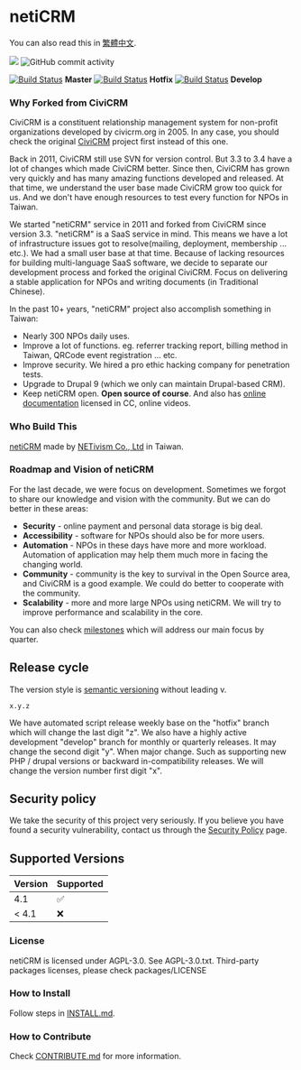 netiCRM 
==============

You can also read this in [繁體中文](./README.zh-tw.md).

<img src="https://img.shields.io/github/last-commit/NETivism/netiCRM">
<img alt="GitHub commit activity" src="https://img.shields.io/github/commit-activity/m/NETivism/netiCRM"> 

[![Build Status](https://github.com/NETivism/netiCRM/actions/workflows/ci.yml/badge.svg?branch=master)](https://github.com/NETivism/netiCRM/actions?query=branch%3Amaster+) **Master**
[![Build Status](https://github.com/NETivism/netiCRM/actions/workflows/ci.yml/badge.svg?branch=hotfix)](https://github.com/NETivism/netiCRM/actions?query=branch%3Ahotfix) **Hotfix**
[![Build Status](https://github.com/NETivism/netiCRM/actions/workflows/ci.yml/badge.svg?branch=develop)](https://github.com/NETivism/netiCRM/actions?query=branch%3Adevelop++) **Develop**


### Why Forked from CiviCRM
CiviCRM is a constituent relationship management system for non-profit organizations developed by civicrm.org in 2005. In any case, you should check the original [CiviCRM](http://civicrm.org) project first instead of this one.

Back in 2011, CiviCRM still use SVN for version control. But 3.3 to 3.4 have a lot of changes which made CiviCRM better. Since then, CiviCRM has grown very quickly and has many amazing functions developed and released. At that time, we understand the user base made CiviCRM grow too quick for us. And we don't have enough resources to test every function for NPOs in Taiwan.

We started "netiCRM" service in 2011 and forked from CiviCRM since version 3.3. "netiCRM" is a SaaS service in mind. This means we have a lot of infrastructure issues got to resolve(mailing, deployment, membership ... etc.). We had a small user base at that time. Because of lacking resources for building multi-language SaaS software, we decide to separate our development process and forked the original CiviCRM. Focus on delivering a stable application for NPOs and writing documents (in Traditional Chinese).

In the past 10+ years, "netiCRM" project also accomplish something in Taiwan:
- Nearly 300 NPOs daily uses.
- Improve a lot of functions. eg. referrer tracking report, billing method in Taiwan, QRCode event registration ... etc.
- Improve security. We hired a pro ethic hacking company for penetration tests.
- Upgrade to Drupal 9 (which we only can maintain Drupal-based CRM).
- Keep netiCRM open. **Open source of course**. And also has [online documentation](https://neticrm.tw/online-learning) licensed in CC, online videos.

### Who Build This
[netiCRM](https://neticrm.tw) made by [NETivism Co., Ltd](https://netivism.com.tw) in Taiwan.

### Roadmap and Vision of netiCRM
For the last decade, we were focus on development. Sometimes we forgot to share our knowledge and vision with the community. But we can do better in these areas:
- **Security** - online payment and personal data storage is big deal.
- **Accessibility** - software for NPOs should also be for more users.
- **Automation** - NPOs in these days have more and more workload. Automation of application may help them much more in facing the changing world.
- **Community** - community is the key to survival in the Open Source area, and CiviCRM is a good example. We could do better to cooperate with the community.
- **Scalability** - more and more large NPOs using netiCRM. We will try to improve performance and scalability in the core.

You can also check [milestones](https://github.com/NETivism/netiCRM/milestones) which will address our main focus by quarter.

## Release cycle

The version style is [semantic versioning](https://en.wikipedia.org/wiki/Software_versioning#Semantic_versioning) without leading v.
```
x.y.z
```

We have automated script release weekly base on the "hotfix" branch which will change the last digit "z".
We also have a highly active development "develop" branch for monthly or quarterly releases. It may change the second digit "y".
When major change. Such as supporting new PHP / drupal versions or backward in-compatibility releases. We will change the version number first digit "x".

## Security policy

We take the security of this project very seriously. If you believe you have found a security vulnerability, contact us through the [Security Policy](https://github.com/netivism/netiCRM/security/policy) page.

## Supported Versions

| Version | Supported          |
| ------- | ------------------ |
| 4.1     | :white_check_mark: |
| < 4.1   | :x:                |

### License

netiCRM is licensed under AGPL-3.0. See AGPL-3.0.txt.
Third-party packages licenses, please check packages/LICENSE

### How to Install

Follow steps in [INSTALL.md](./INSTALL.md).

### How to Contribute

Check [CONTRIBUTE.md](./CONTRIBUTE.md) for more information.
